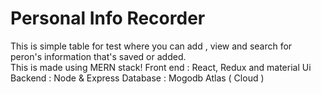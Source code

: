 <h1> Personal Info Recorder</h1>
This is simple table for test where you can add , view and search for peron's information that's saved or added.<br/>
This is made using MERN stack!
Front end : React, Redux and material Ui<br/>
Backend : Node & Express
Database : Mogodb Atlas ( Cloud )
